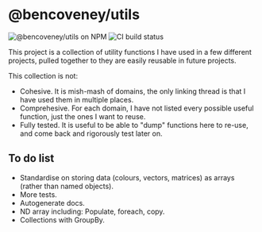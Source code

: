 # @bencoveney/utils

![@bencoveney/utils on NPM](https://img.shields.io/npm/v/@bencoveney/utils) ![CI build status](https://img.shields.io/github/actions/workflow/status/bencoveney/utils/build.yml?branch=main)

This project is a collection of utility functions I have used in a few different projects, pulled together to they are easily reusable in future projects.

This collection is not:

- Cohesive. It is mish-mash of domains, the only linking thread is that I have used them in multiple places.
- Comprehesive. For each domain, I have not listed every possible useful function, just the ones I want to reuse.
- Fully tested. It is useful to be able to "dump" functions here to re-use, and come back and rigorously test later on.

## To do list

- Standardise on storing data (colours, vectors, matrices) as arrays (rather than named objects).
- More tests.
- Autogenerate docs.
- ND array including: Populate, foreach, copy.
- Collections with GroupBy.
